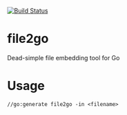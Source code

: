 [![Build Status](https://travis-ci.org/dim13/file2go.svg?branch=master)](https://travis-ci.org/dim13/file2go)

# file2go

Dead-simple file embedding tool for Go

# Usage

	//go:generate file2go -in <filename>
